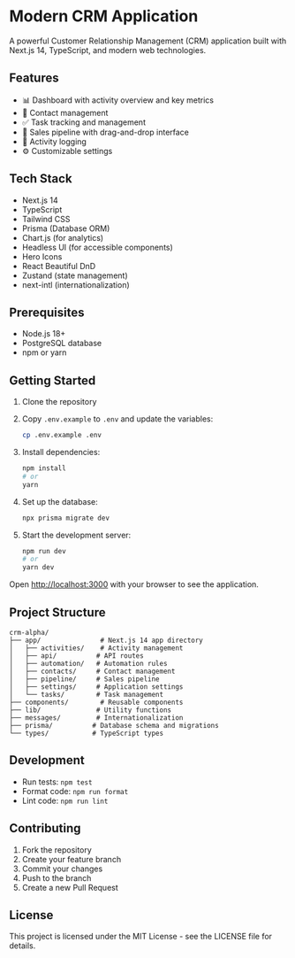 # Modern CRM Application

A powerful Customer Relationship Management (CRM) application built with Next.js 14, TypeScript, and modern web technologies.

## Features

- 📊 Dashboard with activity overview and key metrics
- 👥 Contact management
- ✅ Task tracking and management
- 💼 Sales pipeline with drag-and-drop interface
- 📝 Activity logging
- ⚙️ Customizable settings

## Tech Stack

- Next.js 14
- TypeScript
- Tailwind CSS
- Prisma (Database ORM)
- Chart.js (for analytics)
- Headless UI (for accessible components)
- Hero Icons
- React Beautiful DnD
- Zustand (state management)
- next-intl (internationalization)

## Prerequisites

- Node.js 18+ 
- PostgreSQL database
- npm or yarn

## Getting Started

1. Clone the repository
2. Copy `.env.example` to `.env` and update the variables:
   ```bash
   cp .env.example .env
   ```

3. Install dependencies:
   ```bash
   npm install
   # or
   yarn
   ```

4. Set up the database:
   ```bash
   npx prisma migrate dev
   ```

5. Start the development server:
   ```bash
   npm run dev
   # or
   yarn dev
   ```

Open [http://localhost:3000](http://localhost:3000) with your browser to see the application.

## Project Structure

```
crm-alpha/
├── app/               # Next.js 14 app directory
│   ├── activities/    # Activity management
│   ├── api/          # API routes
│   ├── automation/   # Automation rules
│   ├── contacts/     # Contact management
│   ├── pipeline/     # Sales pipeline
│   ├── settings/     # Application settings
│   └── tasks/        # Task management
├── components/        # Reusable components
├── lib/              # Utility functions
├── messages/         # Internationalization
├── prisma/          # Database schema and migrations
└── types/           # TypeScript types
```

## Development

- Run tests: `npm test`
- Format code: `npm run format`
- Lint code: `npm run lint`

## Contributing

1. Fork the repository
2. Create your feature branch
3. Commit your changes
4. Push to the branch
5. Create a new Pull Request

## License

This project is licensed under the MIT License - see the LICENSE file for details.
